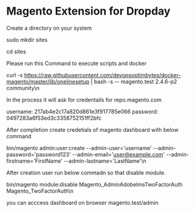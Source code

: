 Magento Extension for Dropday
===============

Create a directory on your system

sudo mkdir sites

cd sites

Please run this Command to execute scripts and docker

curl -s https://raw.githubusercontent.com/devopsoptimbytes/docker-magento/master/lib/onelinesetup | bash -s -- magento.test 2.4.6-p2 community\n

In the process it will ask for credentails for repo.magento.com

username: 217ab4e2c17a820d861e3f917785e066
password:  0497283a6f53ed3c3358752151ff2bfc

After completion create credetials of magento dashboard with below command


bin/magento admin:user:create --admin-user='username' --admin-password='password123' --admin-email='user@example.com' --admin-firstname='FirstName'
--admin-lastname='LastName'\n

After creation user run below commadn so that disable module.


bin/magento module:disable Magento_AdminAdobeImsTwoFactorAuth Magento_TwoFactorAuth\n


you can acccess dashboard on browser magento.test/admin
